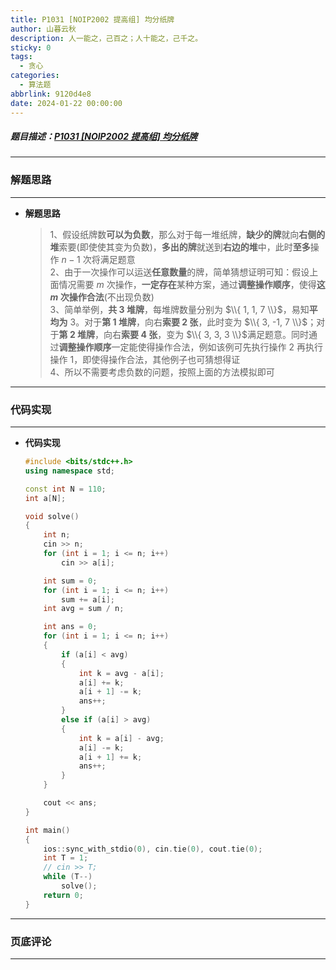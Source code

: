 ```yaml
---
title: P1031 [NOIP2002 提高组] 均分纸牌
author: 山暮云秋
description: 人一能之，己百之；人十能之，己千之。
sticky: 0
tags:
  - 贪心
categories:
  - 算法题
abbrlink: 9120d4e8
date: 2024-01-22 00:00:00
---
```


##### 题目描述：[P1031 [NOIP2002 提高组] 均分纸牌](https://www.luogu.com.cn/problem/P1031)

---

### **解题思路**

---

- **解题思路**

  > 1、假设纸牌数**可以为负数**，那么对于每一堆纸牌，**缺少的牌**就向**右侧的堆**索要(即使使其变为负数)，**多出的牌**就送到**右边的堆**中，此时**至多**操作 $n-1$ 次将满足题意  
  > 2、由于一次操作可以运送**任意数量**的牌，简单猜想证明可知：假设上面情况需要 $m$ 次操作，**一定存在**某种方案，通过**调整操作顺序**，使得**这 $m$ 次操作合法**(不出现负数)  
  > 3、简单举例，**共 $3$ 堆牌**，每堆牌数量分别为 $\\{ 1, 1, 7 \\}$，易知**平均为** $3$。对于**第 $1$ 堆牌**，向右**索要 $2$ 张**，此时变为 $\\{ 3, -1, 7 \\}$；对于**第 $2$ 堆牌**，向右**索要 $4$ 张**，变为 $\\{ 3, 3, 3 \\}$满足题意。同时通过**调整操作顺序**一定能使得操作合法，例如该例可先执行操作 $2$ 再执行操作 $1$，即使得操作合法，其他例子也可猜想得证  
  > 4、所以不需要考虑负数的问题，按照上面的方法模拟即可

---

### **代码实现**

---

- **代码实现**

  ```cpp
  #include <bits/stdc++.h>
  using namespace std;

  const int N = 110;
  int a[N];

  void solve()
  {
      int n;
      cin >> n;
      for (int i = 1; i <= n; i++)
          cin >> a[i];

      int sum = 0;
      for (int i = 1; i <= n; i++)
          sum += a[i];
      int avg = sum / n;

      int ans = 0;
      for (int i = 1; i <= n; i++)
      {
          if (a[i] < avg)
          {
              int k = avg - a[i];
              a[i] += k;
              a[i + 1] -= k;
              ans++;
          }
          else if (a[i] > avg)
          {
              int k = a[i] - avg;
              a[i] -= k;
              a[i + 1] += k;
              ans++;
          }
      }

      cout << ans;
  }

  int main()
  {
      ios::sync_with_stdio(0), cin.tie(0), cout.tie(0);
      int T = 1;
      // cin >> T;
      while (T--)
          solve();
      return 0;
  }
  ```

---

### **页底评论**

---
